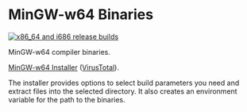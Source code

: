 # MinGW-w64 Binaries

[![x86_64 and i686 release builds](https://github.com/niXman/mingw-builds-binaries/actions/workflows/build.yml/badge.svg)](https://github.com/niXman/mingw-builds-binaries/actions/workflows/build.yml)

MinGW-w64 compiler binaries.

[MinGW-w64 Installer](https://github.com/KaioHSG/mingw-w64-binaries/archive/refs/heads/installer.zip) ([VirusTotal](https://www.virustotal.com/gui/search/https%253A%252F%252Fraw.githubusercontent.com%252FKaioHSG%252Fmingw-w64-binaries%252Frefs%252Fheads%252Finstaller%252FMinGW-w64-Installer.bat)).

The installer provides options to select build parameters you need and extract files into the selected directory. It also creates an environment variable for the path to the binaries.

